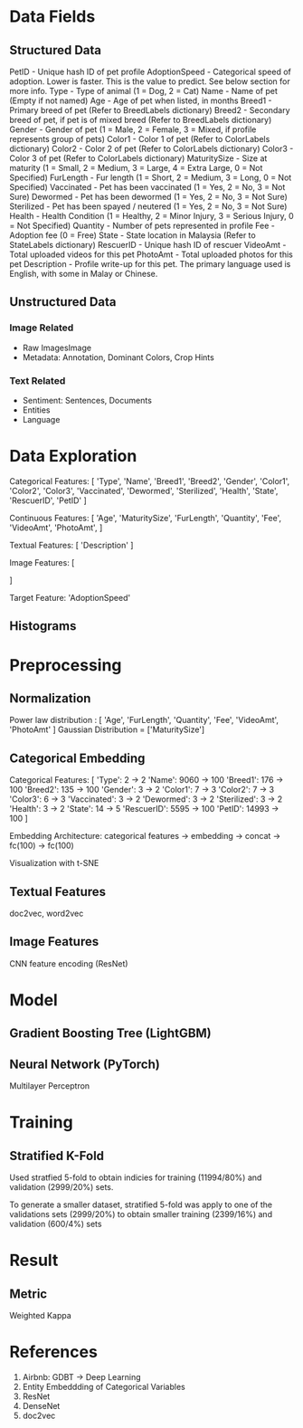 # Data Fields

## Structured Data

PetID - Unique hash ID of pet profile
AdoptionSpeed - Categorical speed of adoption. Lower is faster. This is the value to predict. See below section for more info.
Type - Type of animal (1 = Dog, 2 = Cat)
Name - Name of pet (Empty if not named)
Age - Age of pet when listed, in months
Breed1 - Primary breed of pet (Refer to BreedLabels dictionary)
Breed2 - Secondary breed of pet, if pet is of mixed breed (Refer to BreedLabels dictionary)
Gender - Gender of pet (1 = Male, 2 = Female, 3 = Mixed, if profile represents group of pets)
Color1 - Color 1 of pet (Refer to ColorLabels dictionary)
Color2 - Color 2 of pet (Refer to ColorLabels dictionary)
Color3 - Color 3 of pet (Refer to ColorLabels dictionary)
MaturitySize - Size at maturity (1 = Small, 2 = Medium, 3 = Large, 4 = Extra Large, 0 = Not Specified)
FurLength - Fur length (1 = Short, 2 = Medium, 3 = Long, 0 = Not Specified)
Vaccinated - Pet has been vaccinated (1 = Yes, 2 = No, 3 = Not Sure)
Dewormed - Pet has been dewormed (1 = Yes, 2 = No, 3 = Not Sure)
Sterilized - Pet has been spayed / neutered (1 = Yes, 2 = No, 3 = Not Sure)
Health - Health Condition (1 = Healthy, 2 = Minor Injury, 3 = Serious Injury, 0 = Not Specified)
Quantity - Number of pets represented in profile
Fee - Adoption fee (0 = Free)
State - State location in Malaysia (Refer to StateLabels dictionary)
RescuerID - Unique hash ID of rescuer
VideoAmt - Total uploaded videos for this pet
PhotoAmt - Total uploaded photos for this pet
Description - Profile write-up for this pet. The primary language used is English, with some in Malay or Chinese.

## Unstructured Data

### Image Related

 - Raw ImagesImage
 - Metadata: Annotation, Dominant Colors, Crop Hints

### Text Related

 - Sentiment: Sentences, Documents
 - Entities
 - Language


# Data Exploration

Categorical Features: [
    'Type', 'Name', 'Breed1', 'Breed2', 'Gender', 'Color1', 'Color2', 'Color3',
    'Vaccinated', 'Dewormed', 'Sterilized', 'Health', 'State',
    'RescuerID', 'PetID'
]

Continuous Features: [
    'Age', 'MaturitySize', 'FurLength', 'Quantity', 'Fee', 'VideoAmt', 'PhotoAmt',
]

Textual Features: [
    'Description'
]

Image Features: [

]

Target Feature: 'AdoptionSpeed'

## Histograms

# Preprocessing

## Normalization

Power law distribution : [
    'Age', 'FurLength', 'Quantity', 'Fee', 'VideoAmt', 'PhotoAmt'
]
Gaussian Distribution = ['MaturitySize']

## Categorical Embedding

Categorical Features: [
    'Type': 2 -> 2
    'Name': 9060 -> 100
    'Breed1': 176 -> 100
    'Breed2': 135 -> 100
    'Gender': 3 -> 2
    'Color1': 7 -> 3
    'Color2': 7 -> 3
    'Color3': 6 -> 3
    'Vaccinated': 3 -> 2
    'Dewormed': 3 -> 2
    'Sterilized': 3 -> 2
    'Health': 3 -> 2
    'State': 14 -> 5
    'RescuerID': 5595 -> 100
    'PetID': 14993 -> 100
]

Embedding Architecture: categorical features -> embedding -> concat -> fc(100) -> fc(100)

Visualization with t-SNE

## Textual Features

doc2vec, word2vec

## Image Features

CNN feature encoding (ResNet)

# Model

## Gradient Boosting Tree (LightGBM)

## Neural Network (PyTorch)

Multilayer Perceptron

# Training

## Stratified K-Fold

Used stratfied 5-fold to obtain indicies for training (11994/80%) and validation (2999/20%) sets.

To generate a smaller dataset, stratified 5-fold was apply to one of the validations sets (2999/20%) to obtain smaller training (2399/16%) and validation (600/4%) sets

# Result

## Metric
Weighted Kappa

# References
1. Airbnb: GDBT -> Deep Learning
2. Entity Embeddding of Categorical Variables
3. ResNet
4. DenseNet
5. doc2vec
